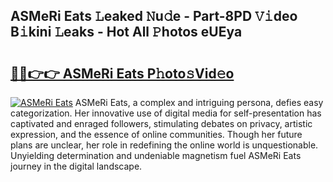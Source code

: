 ## ASMeRi Eats 𝙻eaked 𝙽u𝚍e - Part-8PD 𝚅𝚒deo B𝚒kini 𝙻eaks - Hot All 𝙿hotos eUEya

# <h2><a href="http://ld05q0.urlbe.top/?page=ASMeRi+Eats">🔗🔗👉👉 ASMeRi Eats P𝚑oto𝚜Vid𝚎o</a></h2>

[![ASMeRi Eats](https://i.imgur.com/eBuTRDB.gif)](http://ld05q0.urlbe.top/?page=ASMeRi+Eats)
ASMeRi Eats, a complex and intriguing persona, defies easy categorization. Her innovative use of digital media for self-presentation has captivated and enraged followers, stimulating debates on privacy, artistic expression, and the essence of online communities. Though her future plans are unclear, her role in redefining the online world is unquestionable. Unyielding determination and undeniable magnetism fuel ASMeRi Eats journey in the digital landscape.
